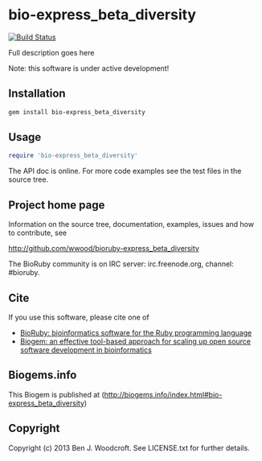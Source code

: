 # bio-express_beta_diversity

[![Build Status](https://secure.travis-ci.org/wwood/bioruby-express_beta_diversity.png)](http://travis-ci.org/wwood/bioruby-express_beta_diversity)

Full description goes here

Note: this software is under active development!

## Installation

```sh
gem install bio-express_beta_diversity
```

## Usage

```ruby
require 'bio-express_beta_diversity'
```

The API doc is online. For more code examples see the test files in
the source tree.
        
## Project home page

Information on the source tree, documentation, examples, issues and
how to contribute, see

  http://github.com/wwood/bioruby-express_beta_diversity

The BioRuby community is on IRC server: irc.freenode.org, channel: #bioruby.

## Cite

If you use this software, please cite one of
  
* [BioRuby: bioinformatics software for the Ruby programming language](http://dx.doi.org/10.1093/bioinformatics/btq475)
* [Biogem: an effective tool-based approach for scaling up open source software development in bioinformatics](http://dx.doi.org/10.1093/bioinformatics/bts080)

## Biogems.info

This Biogem is published at (http://biogems.info/index.html#bio-express_beta_diversity)

## Copyright

Copyright (c) 2013 Ben J. Woodcroft. See LICENSE.txt for further details.

